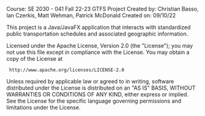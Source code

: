Course: SE 2030 - 041
Fall 22-23
GTFS Project
Created by: Christian Basso, Ian Czerkis, Matt Wehman, Patrick McDonald
Created on: 09/10/22

This project is a Java/JavaFX application that interacts with standardized public transportation schedules and associated geographic information.

Licensed under the Apache License, Version 2.0 (the "License"); you may not use this file except in compliance with the License.
   You may obtain a copy of the License at

     http://www.apache.org/licenses/LICENSE-2.0

   Unless required by applicable law or agreed to in writing, software
   distributed under the License is distributed on an "AS IS" BASIS,
   WITHOUT WARRANTIES OR CONDITIONS OF ANY KIND, either express or implied.
   See the License for the specific language governing permissions and
   limitations under the License.
